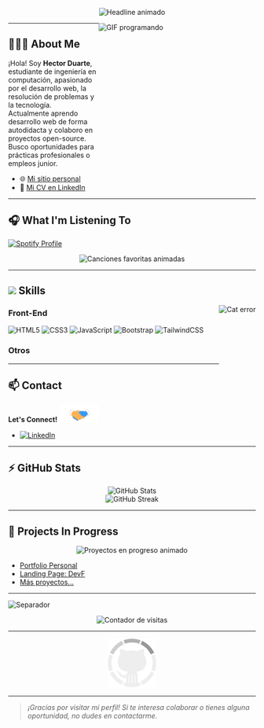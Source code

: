 <!-- Encabezado animado -->
<p align="center">
  <img src="https://readme-typing-svg.herokuapp.com?color=%236FDA44&size=32&center=true&vCenter=true&width=600&height=50&lines=Hi+there+I'm+Hector+%F0%9F%91%8B;Computer+Science+Student;Problem+Solver;Freelancer;Open-Source+Enthusiast" alt="Headline animado" />
</p>

<!-- GIF lateral animado -->
<img align="right" height="300px" width="320px" alt="GIF programando" src="https://media.giphy.com/media/CVtNe84hhYF9u/giphy.gif" />

---

## 👨🏻‍💻 About Me

¡Hola! Soy **Hector Duarte**, estudiante de ingeniería en computación, apasionado por el desarrollo web, la resolución de problemas y la tecnología.  
Actualmente aprendo desarrollo web de forma autodidacta y colaboro en proyectos open-source.  
Busco oportunidades para prácticas profesionales o empleos junior.  
- 🌐 [Mi sitio personal](https://beacons.ai/rotcehkiller)
- 📄 [Mi CV en LinkedIn](https://www.linkedin.com/in/hector-duarte)

---

## 🎧 What I'm Listening To

[![Spotify Profile](https://spotify-github-profile.kittinanx.com/api/view?uid=hectorduarte240.hd&cover_image=true&theme=novatorem&show_offline=false&background_color=121212&interchange=false&bar_color=53b14f&bar_color_cover=false)](https://spotify-github-profile.kittinanx.com/api/view?uid=hectorduarte240.hd&redirect=true)

<!-- Canciones favoritas animadas -->
<p align="center">
  <img src="https://readme-typing-svg.herokuapp.com?font=Architects+Daughter&color=7AF79A&size=30&lines=¡Favorite+Song!;Bring+me+the+horizon+;Happy+Song;Follow+You;Avalanche;Kenshi+Yonezu;Eine+Kleine;Lemon;Uchiage+Hanabi;Twenty+One+Pilots;Smithereens+Stressed+Out;Chlorine;Alec+Benjamin;Water+Fountain;Let+Me+Down+Slowly;Devil+Doesn't+Bargain;Cigarettes+After+Sex;Apocalypse;Cry;K;Bad+Omens;Like+A+Villain;Just+Pretend;The+Death+Of+Peace+Of+Mind;Poppy;V.A.N+;I+Disagree;New+West;Those+Eyes;Tom+Odell;Another+Love;Heal;Benson+Boone;Beatiful+Things;Ghost+Town;Shaya+Zamora;Cigarette;Blackbear+idfc;do+re+mi;;" alt="Canciones favoritas animadas" />
</p>

---

## <img src="https://media2.giphy.com/media/QssGEmpkyEOhBCb7e1/giphy.gif?cid=ecf05e47a0n3gi1bfqntqmob8g9aid1oyj2wr3ds3mg700bl&rid=giphy.gif" width="25"> Skills

<img align="right" height="160" src="https://media1.tenor.com/m/pwfOFSuqAMAAAAAC/cat-error.gif" alt="Cat error" />

### Front-End
![HTML5](https://img.shields.io/badge/HTML5%20-%23E34F26.svg?style=for-the-badge&logo=html5&logoColor=white)
![CSS3](https://img.shields.io/badge/CSS%20-%231572B6.svg?style=for-the-badge&logo=css3&logoColor=white)
![JavaScript](https://img.shields.io/badge/JavaScript%20-%23F7DF1E.svg?style=for-the-badge&logo=javascript&logoColor=black)
![Bootstrap](https://img.shields.io/badge/bootstrap-%23563D7C.svg?style=for-the-badge&logo=bootstrap&logoColor=white)
![TailwindCSS](https://img.shields.io/badge/tailwindcss-%2338B2AC.svg?style=for-the-badge&logo=tailwind-css&logoColor=white)
<!-- Añade otros si los dominas:
![React](https://img.shields.io/badge/react-%2320232a.svg?style=for-the-badge&logo=react&logoColor=%2361DAFB)
-->

### Otros
<!-- Puedes descomentar o agregar los siguientes badges si tienes experiencia: -->
<!--
![MongoDB](https://img.shields.io/badge/MongoDB-%234ea94b.svg?style=for-the-badge&logo=mongodb&logoColor=white)
![NPM](https://img.shields.io/badge/NPM-%23CB3837.svg?style=for-the-badge&logo=npm&logoColor=white)
-->

---

## 📫 Contact

<b>Let's Connect!</b>
<img src="https://github.com/0xAbdulKhalid/0xAbdulKhalid/raw/main/assets/mdImages/handshake.gif" width="80" alt="Handshake" />

<ul>
  <li>
    <a href="https://www.linkedin.com/in/hector-duarte" target="_blank">
      <img src="https://img.shields.io/badge/linkedin  -%2300acee.svg?color=405DE6&style=for-the-badge&logo=linkedin&logoColor=white" alt="LinkedIn" />
    </a>
  </li>
  <!-- Agrega más redes si lo deseas -->
</ul>

---

## ⚡ GitHub Stats

<p align="center">
  <img src="https://github-readme-stats.vercel.app/api?username=Hector-Duarte&show_icons=true&theme=radical" alt="GitHub Stats"/>
  <br/>
  <img src="https://github-readme-streak-stats.herokuapp.com/?user=Hector-Duarte&theme=radical" alt="GitHub Streak"/>
</p>

---

## 🚀 Projects In Progress

<p align="center">
  <img src="https://readme-typing-svg.herokuapp.com?font=Architects+Daughter&center=true&vCenter=true&duration=3000&color=%2338C2FF&size=40&height=200&width=800&lines=Some+of+my+projects+in+progress" alt="Proyectos en progreso animado"/>
</p>

<!-- Ejemplo de proyectos destacados -->
- [Portfolio Personal](https://github.com/Hector-Duarte/portfolio)  
- [Landing Page: DevF](https://github.com/Hector-Duarte/devf-landingpage)
- [Más proyectos...](https://github.com/Hector-Duarte?tab=repositories)

---

<!-- Separador y contador de visitas -->
<img src="https://user-images.githubusercontent.com/73097560/115834477-dbab4500-a447-11eb-908a-139a6edaec5c.gif" alt="Separador"/>

<p align="center">
  <img src="https://profile-counter.glitch.me/Hector-Duarte/count.svg" alt="Contador de visitas"/>
</p>

---

<!-- GitHub Cat GIF -->
<div align="center">
  <img src="https://raw.githubusercontent.com/AhmedFathyDev/AhmedFathyDev/main/GitHub.gif" alt="GitHub Octocat Logo" height="100">
</div>

---

> *¡Gracias por visitar mi perfil! Si te interesa colaborar o tienes alguna oportunidad, no dudes en contactarme.*
